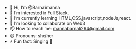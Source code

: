 - 👋 Hi, I’m @Barnalimanna
- 👀 I’m interested in Full Stack.
- 🌱 I’m currently learning HTML,CSS,javascript,nodeJs,react.
- 💞️ I’m looking to collaborate on Web3
- 📫 How to reach me: mannabarnali294@gmail.com
- 😄 Pronouns: she/her
- ⚡ Fun fact: Singing 🥳 

<!---
Barnalimanna/Barnalimanna is a ✨ special ✨ repository because its `README.md` (this file) appears on your GitHub profile.
You can click the Preview link to take a look at your changes.
--->
